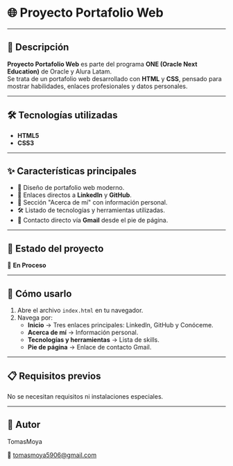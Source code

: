 # 🌐 Proyecto Portafolio Web

---

## 📌 Descripción

**Proyecto Portafolio Web** es parte del programa **ONE (Oracle Next Education)** de Oracle y Alura Latam.  
Se trata de un portafolio web desarrollado con **HTML** y **CSS**, pensado para mostrar habilidades, enlaces profesionales y datos personales.

---

## 🛠 Tecnologías utilizadas

- **HTML5**
- **CSS3**

---

## ✨ Características principales

- 📄 Diseño de portafolio web moderno.
- 🔗 Enlaces directos a **LinkedIn** y **GitHub**.
- 📜 Sección "Acerca de mí" con información personal.
- 🛠 Listado de tecnologías y herramientas utilizadas.
- 📩 Contacto directo vía **Gmail** desde el pie de página.

---

## 📍 Estado del proyecto

 🚧 **En Proceso**

---

## 🚀 Cómo usarlo

1. Abre el archivo `index.html` en tu navegador.
2. Navega por:
   - **Inicio** → Tres enlaces principales: LinkedIn, GitHub y Conóceme.
   - **Acerca de mí** → Información personal.
   - **Tecnologías y herramientas** → Lista de skills.
   - **Pie de página** → Enlace de contacto Gmail.

---

## 📋 Requisitos previos

No se necesitan requisitos ni instalaciones especiales.

---

## 🙋 Autor

TomasMoya

📧 tomasmoya5906@gmail.com

